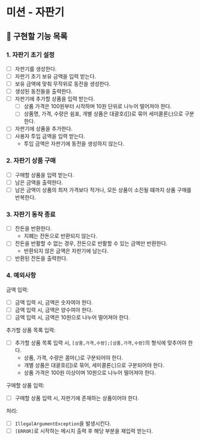 # 미션 - 자판기

## :wrench: 구현할 기능 목록

### 1. 자판기 초기 설정
- [ ] 자판기를 생성한다.
- [ ] 자판기 초기 보유 금액을 입력 받는다.
- [ ] 보유 금액에 맞춰 무작위로 동전을 생성한다.
- [ ] 생성된 동전들을 출력한다.
- [ ] 자판기에 추가할 상품을 입력 받는다.
    - [ ] 상품 가격은 100원부터 시작하며 10원 단위로 나누어 떨어져야 한다.
    - [ ] 상품명, 가격, 수량은 쉼표, 개별 상품은 대괄호([])로 묶어 세미콜론(;)으로 구분한다.
- [ ] 자판기에 상품을 추가한다.
- [ ] 사용자 투입 금액을 입력 받는다.
    - 투입 금액은 자판기에 동전을 생성하지 않는다.

### 2. 자판기 상품 구매
- [ ] 구매할 상품을 입력 받는다.
- [ ] 남은 금액을 출력한다.
- [ ] 남은 금액이 상품의 최저 가격보다 적거나, 모든 상품이 소진될 떄까지 상품 구매를 반복한다.

### 3. 자판기 동작 종료
- [ ] 잔돈을 반환한다.
    - 지폐는 잔돈으로 반환되지 않는다.
- [ ] 잔돈을 반활할 수 없는 경우, 잔돈으로 반활할 수 있는 금액만 반환한다.
    - 반환되지 않은 금액은 자판기에 남는다.
- [ ] 반환된 잔돈을 출력한다.

### 4. 예외사항
금액 입력:
- [ ] 금액 입력 시, 금액은 숫자여야 한다.
- [ ] 금액 입력 시, 금액은 양수여야 한다.
- [ ] 금액 입력 시, 금액은 10원으로 나누어 떨어져야 한다.

추가할 상품 목록 입력:
- [ ] 추가할 상품 목록 입력 시, `[상품,가격,수량];[상품,가격,수량]`의 형식에 맞추어야 한다.
    - 상품, 가격, 수량은 콤마(,)로 구분되어야 한다.
    - 개별 상품은 대괄호([])로 묶어, 세미콜론(;)으로 구분되어야 한다.
    - 상품 가격은 100원 이상이며 10원으로 나누어 떨어져야 한다.

구매할 상품 입력:
- [ ] 구매할 상품 입력 시, 자판기에 존재하는 상품이어야 한다.

처리:
- [ ] `IllegalArgumentException`을 발생시킨다.
- [ ] `[ERROR]`로 시작하는 메시지 출력 후 해당 부분을 재입력 받는다.
